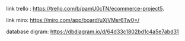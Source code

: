 link trello : https://trello.com/b/pamU0cTN/ecommerce-project5.

link miro: https://miro.com/app/board/uXjVMsr6Tw0=/

database digram: https://dbdiagram.io/d/64d33c1802bd1c4a5e7abd31

